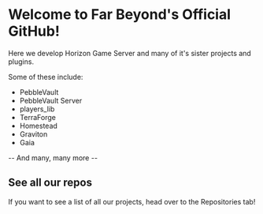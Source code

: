 # Welcome to Far Beyond's Official GitHub!

Here we develop Horizon Game Server  and many of it's sister projects and plugins.

Some of these include:

- PebbleVault
- PebbleVault Server
- players_lib
- TerraForge
- Homestead
- Graviton
- Gaia

-- And many, many more --

  ## See all our repos
  If you want to see a list of all our projects, head over to the Repositories tab!
